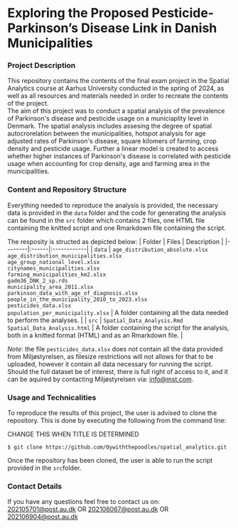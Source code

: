 # Exploring the Proposed Pesticide-Parkinson’s Disease Link in Danish Municipalities

### Project Description <br>
This repository contains the contents of the final exam project in the Spatial Analytics course at Aarhus University conducted in the spring of 2024, as well as all resources and materials needed in order to recreate the contents of the project. <br>
The aim of this project was to conduct a spatial analysis of the prevalence of Parkinson's disease and pesticide usage on a municiaplity level in Denmark. The spatial analysis includes assesing the degree of spatial autocrorelation between the municipalities, hotspot analysis for age adjusted rates of Parkinson's disease, square kilomers of farming, crop density and pesticide usage. Further a linear model is created to access whether higher instances of Parkinson's disease is correlated with pesticide usage when accounting for crop density, age and farming area in the municipalities.


### Content and Repository Structure <br>
Everything needed to reproduce the analysis is provided, the necessary data is provided in the ```data``` folder and the code for generating the analysis can be found in the ```src```  folder which contains 2 files, one HTML file containing the knitted script and one Rmarkdown file containing the script. <br>

The resposity is structed as depicted below:
| Folder | Files | Description |
|--------|:------|:------------|
| ```data``` | ```age_distribution_absolute.xlsx```<br>```age_distribution_municipalities.xlsx```<br>```age_group_national_level.xlsx```<br>```citynames_municipalities.xlsx```<br>```farming_municipalities_km2.xlsx```<br>```gadm36_DNK_2_sp.rds```<br>```municipality_area_2011.xlsx```<br>```parkinson_data_with_age_of_diagnosis.xlsx```<br>```people_in_the_municipality_2010_to_2023.xlsx```<br>```pesticides_data.xlsx```<br>```population_per_municipality.xlsx``` | A folder containing all the data needed to perform the analyses. |
| ```src``` | ```Spatial_Data_Analysis.Rmd```<br>```Spatial_Data_Analysis.html``` | A folder containing  the script for the analysis, both in a knitted format (HTML) and as an Rmarkdown file. |

*Note*: the file ```pesticides_data.xlsx``` does not contain all the data provided from Miljøstyrelsen, as filesize restrictions will not allows for that to be uploaded, however it contain all data necessary for running the script. Should the full dataset be of interest, there is full right of access to it, and it can be aquired by contacting Miljøstyrelsen via: info@mst.com.

### Usage and Technicalities <br>
To reproduce the results of this project, the user is advised to clone the repository. This is done by executing the following from the command line: 

CHANGE THIS WHEN TITLE IS DETERMINED
```
$ git clone https://github.com/Oywiththepoodles/spatial_analytics.git
```

Once the repository has been cloned, the user is able to run the script provided in the ```src```folder. 

### Contact Details <br>
If you have any questions feel free to contact us on: <br> 
[202105701@post.au.dk](202105701@post.au.dk) OR [202106067@post.au.dk](202106067@post.au.dk) OR [202106904@post.au.dk](202106904@post.au.dk)
